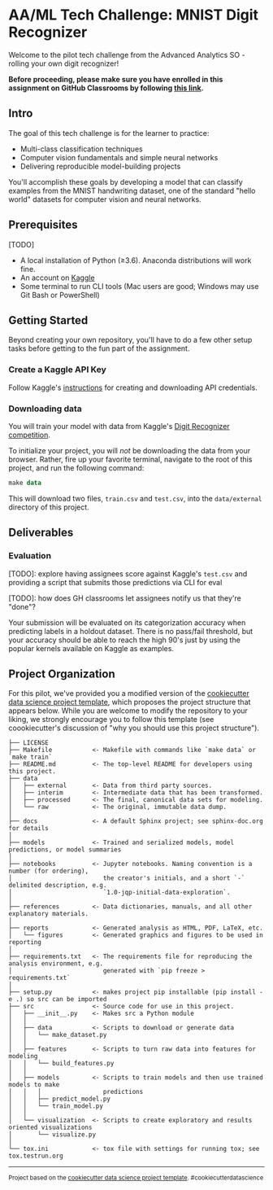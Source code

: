 # AA/ML Tech Challenge: MNIST Digit Recognizer

Welcome to the pilot tech challenge from the Advanced Analytics SO - rolling your own digit recognizer!

**Before proceeding, please make sure you have enrolled in this assignment on GitHub Classrooms by following [this link](https://classroom.github.com/a/sFqE7KqF).** 

## Intro
The goal of this tech challenge is for the learner to practice:
 * Multi-class classification techniques
 * Computer vision fundamentals and simple neural networks
 * Delivering reproducible model-building projects

You'll accomplish these goals by developing a model that can classify examples from the MNIST handwriting dataset, one of the standard "hello world" datasets for computer vision and neural networks. 

## Prerequisites
[TODO]
 * A local installation of Python (≥3.6). Anaconda distributions will work fine.
 * An account on [Kaggle](https://www.kaggle.com)
 * Some terminal to run CLI tools (Mac users are good; Windows may use Git Bash or PowerShell)

## Getting Started

Beyond creating your own repository, you'll have to do a few other setup tasks before getting to the fun part of the assignment.

### Create a Kaggle API Key

Follow Kaggle's [instructions](https://github.com/Kaggle/kaggle-api#api-credentials) for creating and downloading API credentials.

### Downloading data

You will train your model with data from Kaggle's [Digit Recognizer competition](https://www.kaggle.com/c/digit-recognizer/data). 

To initialize your project, you will _not_ be downloading the data from your browser. Rather, fire up your favorite terminal, navigate to the root of this project, and run the following command: 

```PowerShell
make data
```

This will download two files, `train.csv` and `test.csv`, into the `data/external` directory of this project.

## Deliverables

### Evaluation
[TODO]: explore having assignees score against Kaggle's `test.csv` and providing a script that submits 
those predictions via CLI for eval

[TODO]: how does GH classrooms let assignees notify us that they're "done"?

Your submission will be evaluated on its categorization accuracy when predicting labels in a holdout dataset. There is no pass/fail threshold, but your accuracy should be able to reach the high 90's just by using the popular kernels available on Kaggle as examples.

## Project Organization
For this pilot, we've provided you a modified version of the [cookiecutter data science project template](https://drivendata.github.io/cookiecutter-data-science/), which proposes the project structure that appears below. While you are welcome to modify the repository to your liking, we strongly encourage you to follow this template (see coookiecutter's discussion of "why you should use this project structure").


    ├── LICENSE
    ├── Makefile           <- Makefile with commands like `make data` or `make train`
    ├── README.md          <- The top-level README for developers using this project.
    ├── data
    │   ├── external       <- Data from third party sources.
    │   ├── interim        <- Intermediate data that has been transformed.
    │   ├── processed      <- The final, canonical data sets for modeling.
    │   └── raw            <- The original, immutable data dump.
    │
    ├── docs               <- A default Sphinx project; see sphinx-doc.org for details
    │
    ├── models             <- Trained and serialized models, model predictions, or model summaries
    │
    ├── notebooks          <- Jupyter notebooks. Naming convention is a number (for ordering),
    │                         the creator's initials, and a short `-` delimited description, e.g.
    │                         `1.0-jqp-initial-data-exploration`.
    │
    ├── references         <- Data dictionaries, manuals, and all other explanatory materials.
    │
    ├── reports            <- Generated analysis as HTML, PDF, LaTeX, etc.
    │   └── figures        <- Generated graphics and figures to be used in reporting
    │
    ├── requirements.txt   <- The requirements file for reproducing the analysis environment, e.g.
    │                         generated with `pip freeze > requirements.txt`
    │
    ├── setup.py           <- makes project pip installable (pip install -e .) so src can be imported
    ├── src                <- Source code for use in this project.
    │   ├── __init__.py    <- Makes src a Python module
    │   │
    │   ├── data           <- Scripts to download or generate data
    │   │   └── make_dataset.py
    │   │
    │   ├── features       <- Scripts to turn raw data into features for modeling
    │   │   └── build_features.py
    │   │
    │   ├── models         <- Scripts to train models and then use trained models to make
    │   │   │                 predictions
    │   │   ├── predict_model.py
    │   │   └── train_model.py
    │   │
    │   └── visualization  <- Scripts to create exploratory and results oriented visualizations
    │       └── visualize.py
    │
    └── tox.ini            <- tox file with settings for running tox; see tox.testrun.org


--------

<p><small>Project based on the <a target="_blank" href="https://drivendata.github.io/cookiecutter-data-science/">cookiecutter data science project template</a>. #cookiecutterdatascience</small></p>
